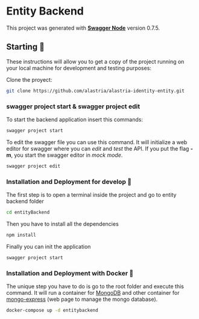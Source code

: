 # Entity Backend

This project was generated with **[Swagger Node](https://github.com/swagger-api/swagger-node)** version 0.7.5.

## Starting 🚀

These instructions will allow you to get a copy of the project running on your local machine for development and testing purposes:

Clone the proyect:

```sh
git clone https://github.com/alastria/alastria-identity-entity.git
```

### swagger project start & swagger project edit

To start the backend application insert this commands:

```sh
swagger project start
```

To edit the swagger file you can use this command. It will initialize a web editor for swagger where you can *edit* and *test* the API. If you put the flag **-m**, you start the swagger editor in *mock mode*.

```sh
swagger project edit
```

### Installation and Deployment for develop 🔧

The first step is to open a terminal inside the project and go to entity backend folder

```sh
cd entityBackend
```

Then you have to install all the dependencies

```sh
npm install
```

Finally you can init the application

```sh
swagger project start
```

### Installation and Deployment with Docker 🔧

The unique step you have to do is go to the root folder and execute this command. It will run a container for [MongoDB](https://docs.mongodb.com/manual/tutorial/) and  other container for [mongo-express](https://github.com/mongo-express/mongo-express#readme) (web page to manage the mongo database).

```sh
docker-compose up -d entitybackend
```

